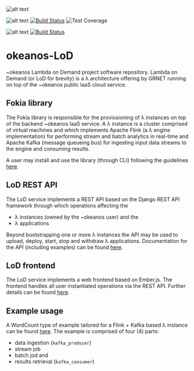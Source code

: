 ![alt text](http://grnet.github.io/grnet-media-pack/grnet/logos/grnet_logo_en.svg "GRNET Logo") 

![alt text](https://jenkins.argo.grnet.gr/static/3c75a153/images/headshot.png "Jenkins") [![Build Status](https://jenkins.argo.grnet.gr/job/Okeanos-LoD-devel/badge/icon)](https://jenkins.argo.grnet.gr/job/Okeanos-LoD-devel) ![Test Coverage](http://jenkins.argo.grnet.gr:9913/jenkins/c/http/jenkins.argo.grnet.gr/job/Okeanos-LoD-devel)

![alt text](https://pbs.twimg.com/profile_images/3378789570/e1da61d4058395b770cd5ce15a6925e6_normal.png "Travis") [![Build Status](https://api.travis-ci.org/grnet/okeanos-LoD.svg?brach=devel)](https://travis-ci.org/grnet/okeanos-LoD/)

# okeanos-LoD


~okeanos Lambda on Demand project software repository. Lambda on Demand (or LoD for brevity) is a λ architecture offering by GRNET running on top of the ~okeanos public IaaS cloud service. 

## Fokia library

The Fokia library is responsible for the proviosioning of λ instances on top of the backend ~okeanos IaaS service. A λ instance is a cluster comprised of virtual machines and which implements Apache Flink (a λ engine implementation) for performing stream and batch analytics in real-time and Apache Kafka (message queueing bus) for ingesting input data streams to the engine and consuming results. 

A user may install and use the library (through CLI) following the guidelines [here][ref1]. 

## LoD REST API

The LoD service implements a REST API based on the Django REST API framework through which operations affecting the
- λ instances (owned by the ~okeanos user) and the
- λ applications

Beyond bootstrapping one or more λ instances the API may be used to upload, deploy, start, stop and withdraw λ applications. Documentation for the API (including examples) can be found [here][ref2]. 

## LoD frontend

The LoD service implements a web frontend based on Ember.js. The frontend handles all user instantiated operations via the REST API. Further details can be found [here][ref3].

## Example usage

A WordCount type of example tailored for a Flink + Kafka based λ instance can be found [here][ref4]. The example is comprised of four (4) parts:
- data ingestion (`kafka_producer`)
- stream job
- batch jod and
- results retrieval (`kafka_consumer`) 

[ref1]: /core
[ref2]: /webapp/api-doc/docs/index.md
[ref3]: /webapp/frontend
[ref4]: /example